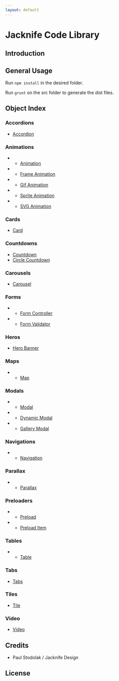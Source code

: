 ```yaml
---
layout: default
---
```


# Jacknife Code Library

## Introduction

## General Usage
Run `npm install` in the desired folder.

Run `grunt` on the src folder to generate the dist files.

## Object Index
### Accordions
- [Accordion](accordion)

### Animations
- * [Animation](animation)
- * [Frame Animation](animation.frame)
- * [Gif Animation](animation.gifs)
- * [Sprite Animation](animation.sprite)
- * [SVG Animation](animation.svgs)

### Cards
- [Card](card)

### Countdowns
- [Countdown](countdown)
- [Circle Countdown](countdown.circle)

### Carousels
- [Carousel](carousel)

### Forms
- * [Form Controller](form.controller)
- * [Form Validator](form.validator)

### Heros
- [Hero Banner](hero)

### Maps
- * [Map](map)

### Modals
- * [Modal](modal)
- * [Dynamic Modal](modal.dynamic)
- * [Gallery Modal](modal.gallery)

### Navigations
- * [Navigation](navigation)

### Parallax
- * [Parallax](parallax)

### Preloaders
- * [Preload](preload)
- * [Preload Item](preload.item)

### Tables
- * [Table](table)

### Tabs
- [Tabs](tabs.controller)

### Tiles
- [Tile](tile)

### Video
- [Video](video)

## Credits
- Paul Stodolak / Jacknife Design

## License